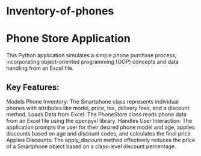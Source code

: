 # Inventory-of-phones
# Phone Store Application

This Python application simulates a simple phone purchase process, incorporating object-oriented programming (OOP) concepts and data handling from an Excel file.

## Key Features:

Models Phone Inventory: The Smartphone class represents individual phones with attributes like model, price, tax, delivery fees, and a discount method.
Loads Data from Excel: The PhoneStore class reads phone data from an Excel file using the openpyxl library.
Handles User Interaction: The application prompts the user for their desired phone model and age, applies discounts based on age and discount codes, and calculates the final price.
Applies Discounts: The apply_discount method effectively reduces the price of a Smartphone object based on a class-level discount percentage.
